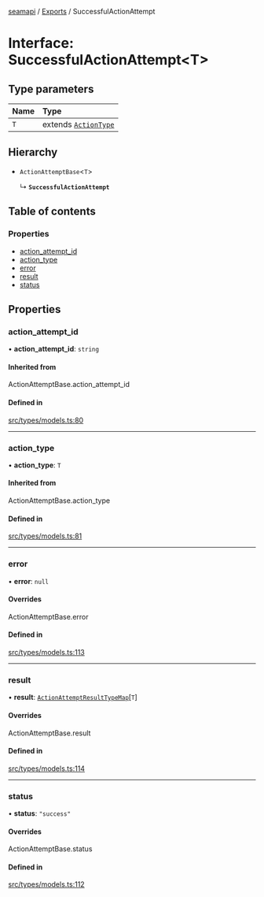 [seamapi](../README.md) / [Exports](../modules.md) / SuccessfulActionAttempt

# Interface: SuccessfulActionAttempt<T\>

## Type parameters

| Name | Type |
| :------ | :------ |
| `T` | extends [`ActionType`](../modules.md#actiontype) |

## Hierarchy

- `ActionAttemptBase`<`T`\>

  ↳ **`SuccessfulActionAttempt`**

## Table of contents

### Properties

- [action\_attempt\_id](SuccessfulActionAttempt.md#action_attempt_id)
- [action\_type](SuccessfulActionAttempt.md#action_type)
- [error](SuccessfulActionAttempt.md#error)
- [result](SuccessfulActionAttempt.md#result)
- [status](SuccessfulActionAttempt.md#status)

## Properties

### action\_attempt\_id

• **action\_attempt\_id**: `string`

#### Inherited from

ActionAttemptBase.action\_attempt\_id

#### Defined in

[src/types/models.ts:80](https://github.com/seamapi/javascript/blob/main/src/types/models.ts#L80)

___

### action\_type

• **action\_type**: `T`

#### Inherited from

ActionAttemptBase.action\_type

#### Defined in

[src/types/models.ts:81](https://github.com/seamapi/javascript/blob/main/src/types/models.ts#L81)

___

### error

• **error**: ``null``

#### Overrides

ActionAttemptBase.error

#### Defined in

[src/types/models.ts:113](https://github.com/seamapi/javascript/blob/main/src/types/models.ts#L113)

___

### result

• **result**: [`ActionAttemptResultTypeMap`](ActionAttemptResultTypeMap.md)[`T`]

#### Overrides

ActionAttemptBase.result

#### Defined in

[src/types/models.ts:114](https://github.com/seamapi/javascript/blob/main/src/types/models.ts#L114)

___

### status

• **status**: ``"success"``

#### Overrides

ActionAttemptBase.status

#### Defined in

[src/types/models.ts:112](https://github.com/seamapi/javascript/blob/main/src/types/models.ts#L112)

